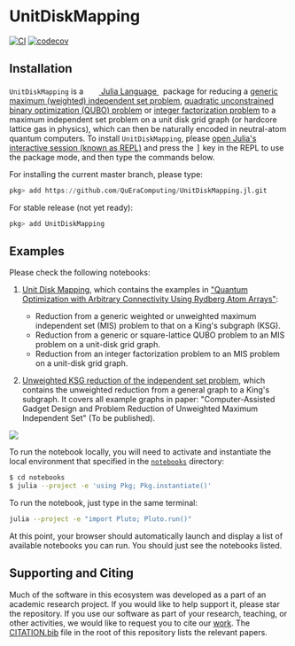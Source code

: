 # UnitDiskMapping

[![CI](https://github.com/QuEraComputing/UnitDiskMapping.jl/actions/workflows/ci.yml/badge.svg)](https://github.com/QuEraComputing/UnitDiskMapping.jl/actions/workflows/ci.yml)
[![codecov](https://codecov.io/github/QuEraComputing/UnitDiskMapping.jl/branch/main/graph/badge.svg?token=fwlEQnQICw)](https://codecov.io/github/QuEraComputing/UnitDiskMapping.jl)

## Installation
<p>
<code>UnitDiskMapping</code> is a &nbsp;
    <a href="https://julialang.org">
        <img src="https://raw.githubusercontent.com/JuliaLang/julia-logo-graphics/master/images/julia.ico" width="16em">
        Julia Language
    </a>
    &nbsp; package for reducing a <a href="https://en.wikipedia.org/wiki/Independent_set_(graph_theory)">generic maximum (weighted) independent set problem</a>, <a href="https://en.wikipedia.org/wiki/Quadratic_unconstrained_binary_optimization"> quadratic unconstrained binary optimization (QUBO) problem</a> or <a href="https://en.wikipedia.org/wiki/Integer_factorization">integer factorization problem</a> to a maximum independent set problem on a unit disk grid graph (or hardcore lattice gas in physics), which can then be naturally encoded in neutral-atom quantum computers. To install <code>UnitDiskMapping</code>,
    please <a href="https://docs.julialang.org/en/v1/manual/getting-started/">open
    Julia's interactive session (known as REPL)</a> and press the <kbd>]</kbd> key in the REPL to use the package mode, and then type the commands below.
</p>

For installing the current master branch, please type:

```julia
pkg> add https://github.com/QuEraComputing/UnitDiskMapping.jl.git
```

For stable release (not yet ready):

```julia
pkg> add UnitDiskMapping
```

## Examples

Please check the following notebooks:
1. [Unit Disk Mapping](https://queracomputing.github.io/UnitDiskMapping.jl/notebooks/tutorial.html), which contains the examples in ["Quantum Optimization with Arbitrary Connectivity Using Rydberg Atom Arrays"](https://journals.aps.org/prxquantum/abstract/10.1103/PRXQuantum.4.010316):
    * Reduction from a generic weighted or unweighted maximum independent set (MIS) problem to that on a King's subgraph (KSG).
    * Reduction from a generic or square-lattice QUBO problem to an MIS problem on a unit-disk grid graph.
    * Reduction from an integer factorization problem to an MIS problem on a unit-disk grid graph.

2. [Unweighted KSG reduction of the independent set problem](https://queracomputing.github.io/UnitDiskMapping.jl/notebooks/unweighted.html), which contains the unweighted reduction from a general graph to a King's subgraph. It covers all example graphs in paper: "Computer-Assisted Gadget Design and Problem Reduction of Unweighted Maximum Independent Set" (To be published).

![](https://user-images.githubusercontent.com/6257240/198861111-4499c17d-9938-406b-8253-943b01f4633c.png)

To run the notebook locally, you will need to activate and instantiate the local environment that specified in the [`notebooks`](notebooks) directory:
```bash
$ cd notebooks
$ julia --project -e 'using Pkg; Pkg.instantiate()'
```

To run the notebook, just type in the same terminal:
```bash
julia --project -e "import Pluto; Pluto.run()"
```
At this point, your browser should automatically launch and display a list of available notebooks you can run. You should just see the notebooks listed.


## Supporting and Citing
Much of the software in this ecosystem was developed as a part of an academic research project. If you would like to help support it, please star the repository. If you use our software as part of your research, teaching, or other activities, we would like to request you to cite our [work](https://arxiv.org/abs/2209.03965). The [CITATION.bib](CITATION.bib) file in the root of this repository lists the relevant papers.
